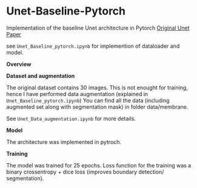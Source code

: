 # Unet-Baseline-Pytorch

Implementation of the baseline Unet architecture in Pytorch [Original Unet Paper](https://arxiv.org/abs/1505.04597)

see `Unet_Baseline_pytorch.ipynb` for implemention of dataloader and model.

**Overview**

**Dataset and augmentation**

The original dataset contains 30 images. This is not enought for training, hence I have performed data augmentation (explained in `Unet_Baseline_pytorch.ipynb`)
You can find all the data (including augmented set along with segmentation mask) in folder data/membrane.

See `Unet_Data_augmentation.ipynb` for more details.

**Model**

The architecture was implemented in pytroch. 

**Training**

The model was trained for 25 epochs.
Loss function for the training was  a binary crossentropy + dice loss (improves boundary detection/ segmentation).

